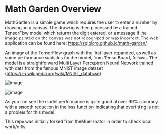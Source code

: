 # Math Garden Overview

MathGarden is a simple game which requires the user to enter a number by drawing on a canvas.  The drawing is then processed by a trained TensorFlow model which returns the digit entered, or a message if the image painted on the canvas was not recognized or was incorrect.  The web application can be found here:  https://sqlbipro.github.io/math-garden/

An image of the TensorFlow graph with the first layer expanded, as well as some performance statistics for the model, from TensorBoard, follows.  The model is a straightforward Multi Layer Perceptron Neural Network trained with data from the famous MNIST image dataset (https://en.wikipedia.org/wiki/MNIST_database)

![image](https://github.com/user-attachments/assets/6ec1b00a-0bc8-490d-8571-c97c4e9f8f52)

![image](https://github.com/user-attachments/assets/f516a355-30ff-4011-b431-18a0241d477c)

As you can see the model performance is quite good at over 99% accuracy with a smooth reduction in the loss function, indicating that overfitting is not a problem for this model.

This repo was initially forked from theMuellenator in order to check local work/diffs.



